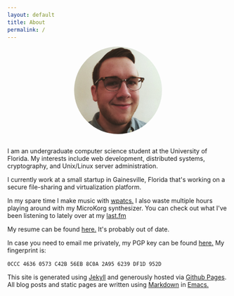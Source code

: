 ```yaml
---
layout: default
title: About
permalink: /
---
```

<div style="text-align:center">
  <img src="img/me.png" width="200" align="center" style="margin-bottom:30px; border-radius:200px">
</div>
I am an undergraduate computer science student at the University of Florida. My
interests include web development, distributed systems, cryptography, and
Unix/Linux server administration.

I currently work at a small startup in Gainesville, Florida that's working on a
secure file-sharing and virtualization platform.

In my spare time I make music with [wpatcs.](http://wpatcs.bandcamp.com) I also waste multiple hours playing
around with my MicroKorg synthesizer. You can check out what I've been listening
to lately over at my [last.fm](http://www.last.fm/)

My resume can be found
[here.](https://dl.dropboxusercontent.com/u/11061210/Resume.pdf) It's probably
out of date.

In case you need to email me privately, my PGP key can be found [here.](key.asc)
My fingerprint is:

```
0CCC 4636 0573 C42B 56EB 8C0A 2A95 6239 DF1D 952D
```

This site is generated using [Jekyll](http://jekyllrb.com/) and generously
hosted via [Github Pages](https://pages.github.com/). All blog posts and static pages are written using [Markdown](http://daringfireball.net/projects/markdown/) in [Emacs.](http://www.gnu.org/software/emacs/)
